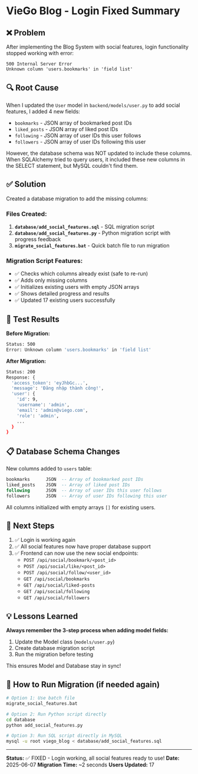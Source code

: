 # VieGo Blog - Login Fixed Summary

## ❌ Problem

After implementing the Blog System with social features, login functionality stopped working with error:

```
500 Internal Server Error
Unknown column 'users.bookmarks' in 'field list'
```

## 🔍 Root Cause

When I updated the `User` model in `backend/models/user.py` to add social features, I added 4 new fields:

- `bookmarks` - JSON array of bookmarked post IDs
- `liked_posts` - JSON array of liked post IDs
- `following` - JSON array of user IDs this user follows
- `followers` - JSON array of user IDs following this user

However, the database schema was NOT updated to include these columns. When SQLAlchemy tried to query users, it included these new columns in the SELECT statement, but MySQL couldn't find them.

## ✅ Solution

Created a database migration to add the missing columns:

### Files Created:

1. **`database/add_social_features.sql`** - SQL migration script
2. **`database/add_social_features.py`** - Python migration script with progress feedback
3. **`migrate_social_features.bat`** - Quick batch file to run migration

### Migration Script Features:

- ✅ Checks which columns already exist (safe to re-run)
- ✅ Adds only missing columns
- ✅ Initializes existing users with empty JSON arrays
- ✅ Shows detailed progress and results
- ✅ Updated 17 existing users successfully

## 🧪 Test Results

**Before Migration:**

```bash
Status: 500
Error: Unknown column 'users.bookmarks' in 'field list'
```

**After Migration:**

```bash
Status: 200
Response: {
  'access_token': 'eyJhbGc...',
  'message': 'Đăng nhập thành công!',
  'user': {
    'id': 9,
    'username': 'admin',
    'email': 'admin@viego.com',
    'role': 'admin',
    ...
  }
}
```

## 📋 Database Schema Changes

New columns added to `users` table:

```sql
bookmarks      JSON  -- Array of bookmarked post IDs
liked_posts    JSON  -- Array of liked post IDs
following      JSON  -- Array of user IDs this user follows
followers      JSON  -- Array of user IDs following this user
```

All columns initialized with empty arrays `[]` for existing users.

## 🎯 Next Steps

1. ✅ Login is working again
2. ✅ All social features now have proper database support
3. ✅ Frontend can now use the new social endpoints:
   - `POST /api/social/bookmark/<post_id>`
   - `POST /api/social/like/<post_id>`
   - `POST /api/social/follow/<user_id>`
   - `GET /api/social/bookmarks`
   - `GET /api/social/liked-posts`
   - `GET /api/social/following`
   - `GET /api/social/followers`

## 💡 Lessons Learned

**Always remember the 3-step process when adding model fields:**

1. Update the Model class (`models/user.py`)
2. Create database migration script
3. Run the migration before testing

This ensures Model and Database stay in sync!

## 🚀 How to Run Migration (if needed again)

```bash
# Option 1: Use batch file
migrate_social_features.bat

# Option 2: Run Python script directly
cd database
python add_social_features.py

# Option 3: Run SQL script directly in MySQL
mysql -u root viego_blog < database/add_social_features.sql
```

---

**Status:** ✅ FIXED - Login working, all social features ready to use!
**Date:** 2025-06-07
**Migration Time:** ~2 seconds
**Users Updated:** 17
